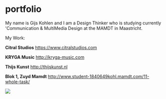 # portfolio
My name is Gijs Kohlen and I am a Design Thinker who is studying currently 'Communication &amp; MultiMedia Design at the MAMDT in Maastricht.

My Work:

<strong>Citral Studios</strong>
https://www.citralstudios.com

<strong>KRYGA Music</strong>
http://kryga-music.com

<strong>Thijs Kunst</strong>
http://thijskunst.nl

<strong>Blok 1, Zuyd Mamdt</strong>
http://www.student-1840649kohl.mamdt.com/11-whole-task/


<img href="https://github.com/Gijskohlen-cmd/hello-world" src="https://github.githubassets.com/images/modules/logos_page/GitHub-Mark.png">

